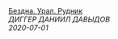 <!--2024-05-12 22:17:41-->
<div class="yb">
  <a class="nodecor" href="/posts.html?opasnye_puteshestviya/bezdna_ural_rudnik">
    <img class="preview" data-videoid="JnNTqNe7kww" src="https://i.ytimg.com/vi/JnNTqNe7kww/hqdefault.jpg" align="middle" alt="">
  </a>
  <div class="inlbl text">
    <a class="nodecor" href="/posts.html?opasnye_puteshestviya/bezdna_ural_rudnik">Бездна. Урал. Рудник</a><br>
    <i class="smaller2">ДИГГЕР ДАНИИЛ ДАВЫДОВ</i><br>
    <i class="smaller3">2020-07-01</i>
  </div>
</div>
